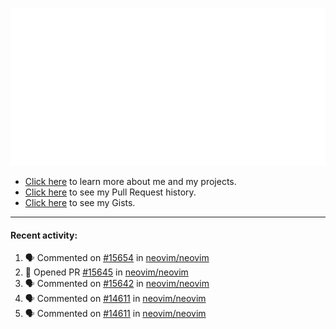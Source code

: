 ![My GitHub Metrics](https://raw.githubusercontent.com/seandewar/seandewar/master/github-metrics.svg)

- [Click here](https://seandewar.github.io/) to learn more about me and my projects.
- [Click here](https://github.com/search?p=1&q=author%3Aseandewar+is%3Apr) to see my Pull Request history.
- [Click here](https://gist.github.com/seandewar) to see my Gists.

---

#### Recent activity:

<!--START_SECTION:activity-->
1. 🗣 Commented on [#15654](https://github.com/neovim/neovim/issues/15654) in [neovim/neovim](https://github.com/neovim/neovim)
2. 💪 Opened PR [#15645](https://github.com/neovim/neovim/pull/15645) in [neovim/neovim](https://github.com/neovim/neovim)
3. 🗣 Commented on [#15642](https://github.com/neovim/neovim/issues/15642) in [neovim/neovim](https://github.com/neovim/neovim)
4. 🗣 Commented on [#14611](https://github.com/neovim/neovim/issues/14611) in [neovim/neovim](https://github.com/neovim/neovim)
5. 🗣 Commented on [#14611](https://github.com/neovim/neovim/issues/14611) in [neovim/neovim](https://github.com/neovim/neovim)
<!--END_SECTION:activity-->
